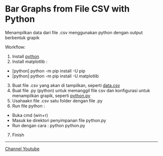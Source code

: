 # Bar Graphs from File CSV with Python

Menampilkan data dari file .csv menggunakan python dengan output berbentuk grapik

Workflow:
1. Install [python](https://www.python.org/)
2. Install matplotlib :
- [python] python -m pip install -U pip
- [python] python -m pip install -U matplotlib
3. Buat file .csv yang akan di tampilkan, seperti [data.csv](https://github.com/faisalsyarief/Bar-Graphs-from-File-CSV-with-Python)
4. Buat file .py (python) untuk memanggil file csv dan konfigurasi untuk menampilkan grapik, seperti [python.py](https://github.com/faisalsyarief/Bar-Graphs-from-File-CSV-with-Python)
5. Usahaakn file .csv satu folder dengan file .py
6. Run file python :
- Buka cmd (win+r)
- Masuk ke direktori penyimpanan file python.py
- Run dengan cara : python python.py
7. Finish

-----
[Channel Youtube](https://www.youtube.com/channel/UC3giPltx3oAflwwqs2-YYaQ)
